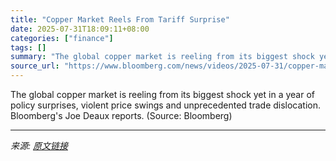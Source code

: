 ```yaml
---
title: "Copper Market Reels From Tariff Surprise"
date: 2025-07-31T18:09:11+08:00
categories: ["finance"]
tags: []
summary: "The global copper market is reeling from its biggest shock yet in a year of policy surprises, violent price swings and unprecedented trade dislocation. Bloomberg's Joe Deaux reports. (Source: Bloomber"
source_url: "https://www.bloomberg.com/news/videos/2025-07-31/copper-market-reels-from-tariff-surprise-video"
---
```


The global copper market is reeling from its biggest shock yet in a year of policy surprises, violent price swings and unprecedented trade dislocation. Bloomberg's Joe Deaux reports. (Source: Bloomberg)

---

*来源: [原文链接](https://www.bloomberg.com/news/videos/2025-07-31/copper-market-reels-from-tariff-surprise-video)*
